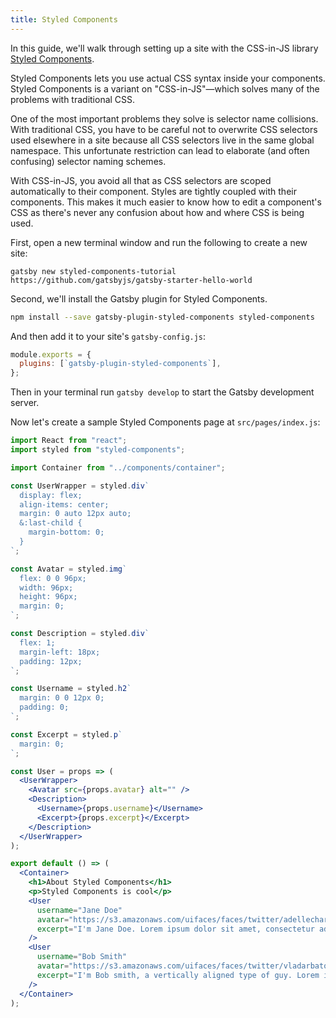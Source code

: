```yaml
---
title: Styled Components
---
```


In this guide, we'll walk through setting up a site with the CSS-in-JS library [Styled Components](https://www.styled-components.com/).

Styled Components lets you use actual CSS syntax inside your components. Styled Components is a variant on "CSS-in-JS"—which solves many of the problems with traditional CSS.

One of the most important problems they solve is selector name collisions. With traditional CSS, you have to be careful not to overwrite CSS selectors used elsewhere in a site because all CSS selectors live in the same global namespace. This unfortunate restriction can lead to elaborate (and often confusing) selector naming schemes.

With CSS-in-JS, you avoid all that as CSS selectors are scoped automatically to their component. Styles are tightly coupled with their components. This makes it much easier to know how to edit a component's CSS as there's never any confusion about how and where CSS is being used.

First, open a new terminal window and run the following to create a new site:

```shell
gatsby new styled-components-tutorial https://github.com/gatsbyjs/gatsby-starter-hello-world
```

Second, we'll install the Gatsby plugin for Styled Components.

```sh
npm install --save gatsby-plugin-styled-components styled-components
```

And then add it to your site's `gatsby-config.js`:

```javascript
module.exports = {
  plugins: [`gatsby-plugin-styled-components`],
};
```

Then in your terminal run `gatsby develop` to start the Gatsby development server.

Now let's create a sample Styled Components page at `src/pages/index.js`:

```jsx
import React from "react";
import styled from "styled-components";

import Container from "../components/container";

const UserWrapper = styled.div`
  display: flex;
  align-items: center;
  margin: 0 auto 12px auto;
  &:last-child {
    margin-bottom: 0;
  }
`;

const Avatar = styled.img`
  flex: 0 0 96px;
  width: 96px;
  height: 96px;
  margin: 0;
`;

const Description = styled.div`
  flex: 1;
  margin-left: 18px;
  padding: 12px;
`;

const Username = styled.h2`
  margin: 0 0 12px 0;
  padding: 0;
`;

const Excerpt = styled.p`
  margin: 0;
`;

const User = props => (
  <UserWrapper>
    <Avatar src={props.avatar} alt="" />
    <Description>
      <Username>{props.username}</Username>
      <Excerpt>{props.excerpt}</Excerpt>
    </Description>
  </UserWrapper>
);

export default () => (
  <Container>
    <h1>About Styled Components</h1>
    <p>Styled Components is cool</p>
    <User
      username="Jane Doe"
      avatar="https://s3.amazonaws.com/uifaces/faces/twitter/adellecharles/128.jpg"
      excerpt="I'm Jane Doe. Lorem ipsum dolor sit amet, consectetur adipisicing elit."
    />
    <User
      username="Bob Smith"
      avatar="https://s3.amazonaws.com/uifaces/faces/twitter/vladarbatov/128.jpg"
      excerpt="I'm Bob smith, a vertically aligned type of guy. Lorem ipsum dolor sit amet, consectetur adipisicing elit."
    />
  </Container>
);
```
